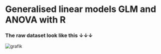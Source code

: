 # Generalised linear models GLM and ANOVA with R

### The raw dataset look like this &#8595;&#8595;&#8595;
![grafik](https://user-images.githubusercontent.com/61450446/129138231-070a141a-d743-4d4c-af6e-dc387db8d1f1.png)

